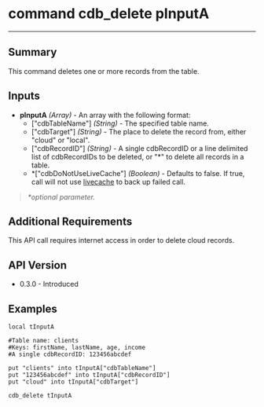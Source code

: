 # command cdb_delete pInputA
---
## Summary
This command deletes one or more records from the table.

## Inputs
* **pInputA** *(Array)* - An array with the following format:
    * ["cdbTableName"] *(String)* - The specified table name.
    * ["cdbTarget"] *(String)* - The place to delete the record from, either "cloud" or "local".
    * ["cdbRecordID"] *(String)* - A single cdbRecordID or a line delimited list of cdbRecordIDs to be deleted, or "*" to delete all records in a table.
    * *["cdbDoNotUseLiveCache"] *(Boolean)* - Defaults to false. If true, call will not use [livecache](Livecache.md) to back up failed call.

> _*optional parameter._

## Additional Requirements
This API call requires internet access in order to delete cloud records.

## API Version
* 0.3.0 - Introduced

## Examples
```
local tInputA

#Table name: clients
#Keys: firstName, lastName, age, income
#A single cdbRecordID: 123456abcdef

put "clients" into tInputA["cdbTableName"]
put "123456abcdef" into tInputA["cdbRecordID"]
put "cloud" into tInputA["cdbTarget"]
     
cdb_delete tInputA
```